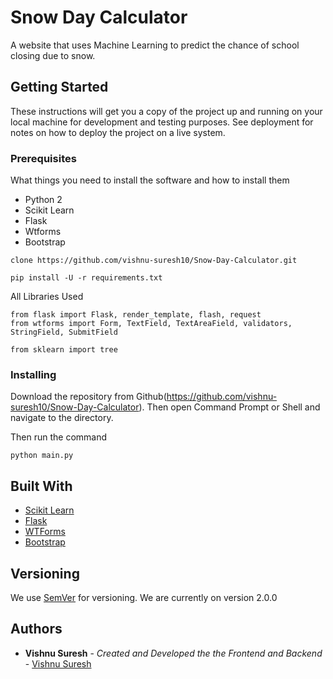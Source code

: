 # Snow Day Calculator

A website that uses Machine Learning to predict the chance of school closing due to snow.

## Getting Started

These instructions will get you a copy of the project up and running on your local machine for development and testing purposes. See deployment for notes on how to deploy the project on a live system.

### Prerequisites

What things you need to install the software and how to install them

* Python 2
* Scikit Learn
* Flask
* Wtforms
* Bootstrap

```
clone https://github.com/vishnu-suresh10/Snow-Day-Calculator.git

pip install -U -r requirements.txt 
```

All Libraries Used

```
from flask import Flask, render_template, flash, request
from wtforms import Form, TextField, TextAreaField, validators, StringField, SubmitField

from sklearn import tree
```

### Installing

Download the repository from Github(https://github.com/vishnu-suresh10/Snow-Day-Calculator). Then open Command Prompt or Shell and navigate to the directory.

Then run the command
```
python main.py
```

## Built With

* [Scikit Learn](http://scikit-learn.org/stable/)
* [Flask](http://flask.pocoo.org/)
* [WTForms](https://wtforms.readthedocs.io/en/stable/)
* [Bootstrap](https://getbootstrap.com/)

## Versioning

We use [SemVer](http://semver.org/) for versioning. We are currently on version 2.0.0

## Authors

* **Vishnu Suresh** - *Created and Developed the the Frontend and Backend* - [Vishnu Suresh](https://github.com/vishnu-suresh10)
